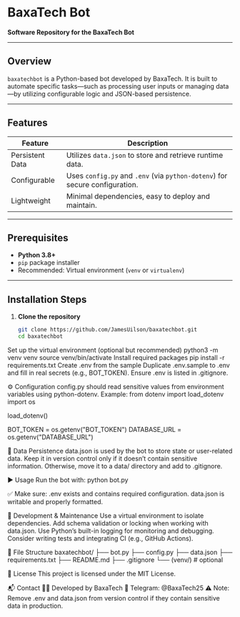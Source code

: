 # BaxaTech Bot

**Software Repository for the BaxaTech Bot**

---

##  Overview

`baxatechbot` is a Python-based bot developed by BaxaTech. It is built to automate specific tasks—such as processing user inputs or managing data—by utilizing configurable logic and JSON-based persistence.

---

##  Features

| Feature        | Description                                                                 |
|----------------|-----------------------------------------------------------------------------|
| Persistent Data | Utilizes `data.json` to store and retrieve runtime data.                  |
| Configurable   | Uses `config.py` and `.env` (via `python-dotenv`) for secure configuration. |
| Lightweight    | Minimal dependencies, easy to deploy and maintain.                          |

---

##  Prerequisites

- **Python 3.8+**  
- `pip` package installer  
- Recommended: Virtual environment (`venv` or `virtualenv`)

---

##  Installation Steps

1. **Clone the repository**  
   ```bash
   git clone https://github.com/JamesUilson/baxatechbot.git
   cd baxatechbot
Set up the virtual environment (optional but recommended)
python3 -m venv venv
source venv/bin/activate
Install required packages
pip install -r requirements.txt
Create .env from the sample
Duplicate .env.sample to .env and fill in real secrets (e.g., BOT_TOKEN).
Ensure .env is listed in .gitignore.

⚙️ Configuration
config.py should read sensitive values from environment variables using python-dotenv.
Example:
from dotenv import load_dotenv
import os

load_dotenv()

BOT_TOKEN = os.getenv("BOT_TOKEN")
DATABASE_URL = os.getenv("DATABASE_URL")

💾 Data Persistence
data.json is used by the bot to store state or user-related data.
Keep it in version control only if it doesn’t contain sensitive information.
Otherwise, move it to a data/ directory and add to .gitignore.

▶️ Usage
Run the bot with:
python bot.py

✅ Make sure:
.env exists and contains required configuration.
data.json is writable and properly formatted.

🔨 Development & Maintenance
Use a virtual environment to isolate dependencies.
Add schema validation or locking when working with data.json.
Use Python’s built-in logging for monitoring and debugging.
Consider writing tests and integrating CI (e.g., GitHub Actions).

📂 File Structure
baxatechbot/
├── bot.py
├── config.py
├── data.json
├── requirements.txt
├── README.md
├── .gitignore
└── (venv/)  # optional

📜 License
This project is licensed under the MIT License.

📬 Contact
👨‍💻 Developed by BaxaTech
📱 Telegram: @BaxaTech25
⚠️ Note: Remove .env and data.json from version control if they contain sensitive data in production.
